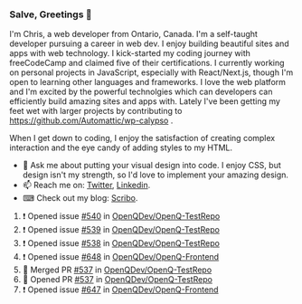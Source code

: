 ### Salve, Greetings 👋

I'm Chris, a web developer from Ontario, Canada. I'm a self-taught developer pursuing a career in web dev. I enjoy building beautiful sites and apps with web technology.
I kick-started my coding journey with freeCodeCamp and claimed five of their certifications.  I currently working on personal projects in JavaScript, especially with React/Next.js, though I'm open to learning other languages and frameworks. I love the web platform and I'm excited by the powerful technolgies which can developers can efficiently build amazing sites and apps with. Lately I've been getting my feet wet with larger projects by contributing to https://github.com/Automattic/wp-calypso .

When I get down to coding, I enjoy the satisfaction of creating complex interaction and the eye candy of adding styles to my HTML. 

- 💬 Ask me about putting your visual design into code. I enjoy CSS, but design isn't my strength, so I'd love to implement your amazing design.
- 📫 Reach me on: [Twitter](https://twitter.com/Christo28120856), [Linkedin](https://www.linkedin.com/in/christopher-stevers-07b9a5204/).
- ⌨ Check out my blog: [Scribo](https://christopherstevers.cf).
<!--
**Christopher-Stevers/Christopher-Stevers** is a ✨ _special_ ✨ repository because its `README.md` (this file) appears on your GitHub profile.

Here are some ideas to get you started:

- 🔭 I’m currently working on ...
- 🌱 I’m currently learning ...
- 👯 I’m looking to collaborate on ...
- 🤔 I’m looking for help with ...
- 😄 Pronouns: ...
- ⚡ Fun fact: ...
-->

<!--START_SECTION:activity-->
1. ❗️ Opened issue [#540](https://github.com/OpenQDev/OpenQ-TestRepo/issues/540) in [OpenQDev/OpenQ-TestRepo](https://github.com/OpenQDev/OpenQ-TestRepo)
2. ❗️ Opened issue [#539](https://github.com/OpenQDev/OpenQ-TestRepo/issues/539) in [OpenQDev/OpenQ-TestRepo](https://github.com/OpenQDev/OpenQ-TestRepo)
3. ❗️ Opened issue [#538](https://github.com/OpenQDev/OpenQ-TestRepo/issues/538) in [OpenQDev/OpenQ-TestRepo](https://github.com/OpenQDev/OpenQ-TestRepo)
4. ❗️ Opened issue [#648](https://github.com/OpenQDev/OpenQ-Frontend/issues/648) in [OpenQDev/OpenQ-Frontend](https://github.com/OpenQDev/OpenQ-Frontend)
5. 🎉 Merged PR [#537](https://github.com/OpenQDev/OpenQ-TestRepo/pull/537) in [OpenQDev/OpenQ-TestRepo](https://github.com/OpenQDev/OpenQ-TestRepo)
6. 💪 Opened PR [#537](https://github.com/OpenQDev/OpenQ-TestRepo/pull/537) in [OpenQDev/OpenQ-TestRepo](https://github.com/OpenQDev/OpenQ-TestRepo)
7. ❗️ Opened issue [#647](https://github.com/OpenQDev/OpenQ-Frontend/issues/647) in [OpenQDev/OpenQ-Frontend](https://github.com/OpenQDev/OpenQ-Frontend)
<!--END_SECTION:activity-->
